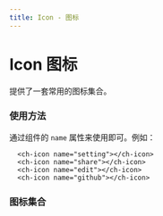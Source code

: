 ```yaml
---
title: Icon - 图标
---
```


# Icon 图标

提供了一套常用的图标集合。

### 使用方法

通过组件的 ```name``` 属性来使用即可。例如：

<ClientOnly><IconDemo></IconDemo></ClientOnly>

```vue
  <ch-icon name="setting"></ch-icon>
  <ch-icon name="share"></ch-icon>
  <ch-icon name="edit"></ch-icon>
  <ch-icon name="github"></ch-icon>
```

### 图标集合

<ClientOnly><IconSet></IconSet></ClientOnly>
